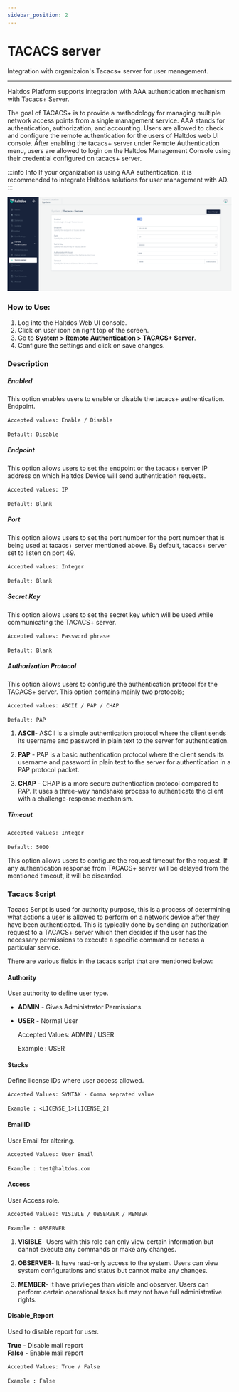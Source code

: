 ```yaml
---
sidebar_position: 2
---
```


# TACACS server

Integration with organizaion's Tacacs+ server for user management.

---

Haltdos Platform supports integration with AAA authentication mechanism with Tacacs+ Server.

The goal of TACACS+ is to provide a methodology for managing multiple network access points from a single management service. AAA stands for authentication, authorization, and accounting. Users are allowed to check and configure the remote authentication for the users of Haltdos web UI console. After enabling the tacacs+ server under Remote Authentication menu, users are allowed to login on the Haltdos Management Console using their credential configured on tacacs+ server.


:::info Info
If your organization is using AAA authentication, it is recommended to integrate Haltdos solutions for user management with AD.
:::

![activedirectory](/img/platform/v7/docs/tacacs.png)

### How to Use:

1. Log into the Haltdos Web UI console.
2. Click on user icon on right top of the screen.
3. Go to **System > Remote Authentication > TACACS+ Server**.
4. Configure the settings and click on save changes.

### Description

##### **Enabled**

This option enables users to enable or disable the tacacs+ authentication.
Endpoint.

    Accepted values: Enable / Disable

    Default: Disable 

##### **Endpoint**

This option allows users to set the endpoint or the tacacs+ server IP address on which Haltdos Device will send authentication requests.

    Accepted values: IP

    Default: Blank 

##### **Port**

This option allows users to set the port number for the port number that is being used at tacacs+ server mentioned above. By default, tacacs+ server set to listen on port 49.

    Accepted values: Integer

    Default: Blank 

##### **Secret Key**

This option allows users to set the secret key which will be used while communicating the TACACS+ server.

    Accepted values: Password phrase

    Default: Blank 

##### **Authorization Protocol**

This option allows users to configure the authentication protocol for the TACACS+ server. This option contains mainly two protocols;

    Accepted values: ASCII / PAP / CHAP

    Default: PAP 

1. **ASCII**- ASCII is a simple authentication protocol where the client sends its username and password in plain text to the server for authentication.

2. **PAP** - PAP is a basic authentication protocol where the client sends its username and password in plain text to the server for authentication in a PAP protocol packet.

3. **CHAP** - CHAP is a more secure authentication protocol compared to PAP. It uses a three-way handshake process to authenticate the client with a challenge-response mechanism.

##### **Timeout**

    Accepted values: Integer

    Default: 5000 

This option allows users to configure the request timeout for the request. If any authentication response from TACACS+ server will be delayed from the mentioned timeout, it will be discarded.

### Tacacs Script

Tacacs Script is used for authority purpose, this is a process of determining what actions a user is allowed to perform on a network device after they have been authenticated. This is typically done by sending an authorization request to a TACACS+ server which then decides if the user has the necessary permissions to execute a specific command or access a particular service.  
  
There are various fields in the tacacs script that are mentioned below:  

#### Authority

User authority to define user type.  
- **ADMIN** - Gives Administrator Permissions. 
- **USER** - Normal User 


    Accepted Values: ADMIN / USER

    Example : USER 

#### Stacks

Define license IDs where user access allowed.  

    Accepted Values: SYNTAX - Comma seprated value

    Example : <LICENSE_1>[LICENSE_2] 

#### EmailID

User Email for altering.

    Accepted Values: User Email

    Example : test@haltdos.com 

#### Access

User Access role.

    Accepted Values: VISIBLE / OBSERVER / MEMBER

    Example : OBSERVER 

1. **VISIBLE**- Users with this role can only view certain information but cannot execute any commands or make any changes.  

2. **OBSERVER**- It have read-only access to the system. Users can view system configurations and status but cannot make any changes.  

3. **MEMBER**- It have privileges than visible and observer. Users can perform certain operational tasks but may not have full administrative rights.

#### Disable_Report

Used to disable report for user.  

**True** - Disable mail report  
**False** - Enable mail report

    Accepted Values: True / False

    Example : False 
